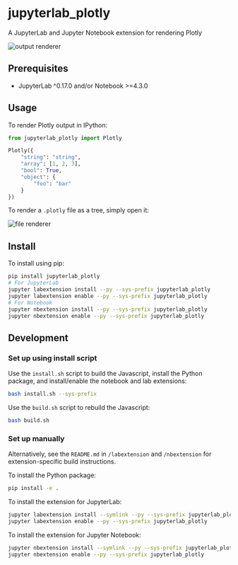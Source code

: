 # jupyterlab_plotly

A JupyterLab and Jupyter Notebook extension for rendering Plotly

![output renderer](http://g.recordit.co/QAsC7YULcY.gif)

## Prerequisites

* JupyterLab ^0.17.0 and/or Notebook >=4.3.0

## Usage

To render Plotly output in IPython:

```python
from jupyterlab_plotly import Plotly

Plotly({
    "string": "string",
    "array": [1, 2, 3],
    "bool": True,
    "object": {
        "foo": "bar"
    }
})
```

To render a `.plotly` file as a tree, simply open it:

![file renderer](http://g.recordit.co/cbf0xnQHKn.gif)

## Install

To install using pip:

```bash
pip install jupyterlab_plotly
# For JupyterLab
jupyter labextension install --py --sys-prefix jupyterlab_plotly
jupyter labextension enable --py --sys-prefix jupyterlab_plotly
# For Notebook
jupyter nbextension install --py --sys-prefix jupyterlab_plotly
jupyter nbextension enable --py --sys-prefix jupyterlab_plotly
```

## Development

### Set up using install script

Use the `install.sh` script to build the Javascript, install the Python package, and install/enable the notebook and lab extensions:

```bash
bash install.sh --sys-prefix
```

Use the `build.sh` script to rebuild the Javascript:

```bash
bash build.sh
```

### Set up manually

Alternatively, see the `README.md` in `/labextension` and `/nbextension` for extension-specific build instructions. 

To install the Python package:

```bash
pip install -e .
```

To install the extension for JupyterLab:

```bash
jupyter labextension install --symlink --py --sys-prefix jupyterlab_plotly
jupyter labextension enable --py --sys-prefix jupyterlab_plotly
```

To install the extension for Jupyter Notebook:

```bash
jupyter nbextension install --symlink --py --sys-prefix jupyterlab_plotly
jupyter nbextension enable --py --sys-prefix jupyterlab_plotly
```
